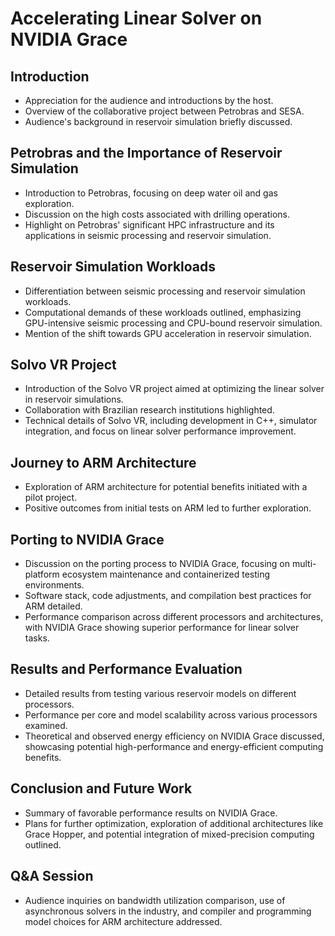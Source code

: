 # Accelerating Linear Solver on NVIDIA Grace

## Introduction
- Appreciation for the audience and introductions by the host.
- Overview of the collaborative project between Petrobras and SESA.
- Audience's background in reservoir simulation briefly discussed.

## Petrobras and the Importance of Reservoir Simulation
- Introduction to Petrobras, focusing on deep water oil and gas exploration.
- Discussion on the high costs associated with drilling operations.
- Highlight on Petrobras' significant HPC infrastructure and its applications in seismic processing and reservoir simulation.

## Reservoir Simulation Workloads
- Differentiation between seismic processing and reservoir simulation workloads.
- Computational demands of these workloads outlined, emphasizing GPU-intensive seismic processing and CPU-bound reservoir simulation.
- Mention of the shift towards GPU acceleration in reservoir simulation.

## Solvo VR Project
- Introduction of the Solvo VR project aimed at optimizing the linear solver in reservoir simulations.
- Collaboration with Brazilian research institutions highlighted.
- Technical details of Solvo VR, including development in C++, simulator integration, and focus on linear solver performance improvement.

## Journey to ARM Architecture
- Exploration of ARM architecture for potential benefits initiated with a pilot project.
- Positive outcomes from initial tests on ARM led to further exploration.

## Porting to NVIDIA Grace
- Discussion on the porting process to NVIDIA Grace, focusing on multi-platform ecosystem maintenance and containerized testing environments.
- Software stack, code adjustments, and compilation best practices for ARM detailed.
- Performance comparison across different processors and architectures, with NVIDIA Grace showing superior performance for linear solver tasks.

## Results and Performance Evaluation
- Detailed results from testing various reservoir models on different processors.
- Performance per core and model scalability across various processors examined.
- Theoretical and observed energy efficiency on NVIDIA Grace discussed, showcasing potential high-performance and energy-efficient computing benefits.

## Conclusion and Future Work
- Summary of favorable performance results on NVIDIA Grace.
- Plans for further optimization, exploration of additional architectures like Grace Hopper, and potential integration of mixed-precision computing outlined.

## Q&A Session
- Audience inquiries on bandwidth utilization comparison, use of asynchronous solvers in the industry, and compiler and programming model choices for ARM architecture addressed.
